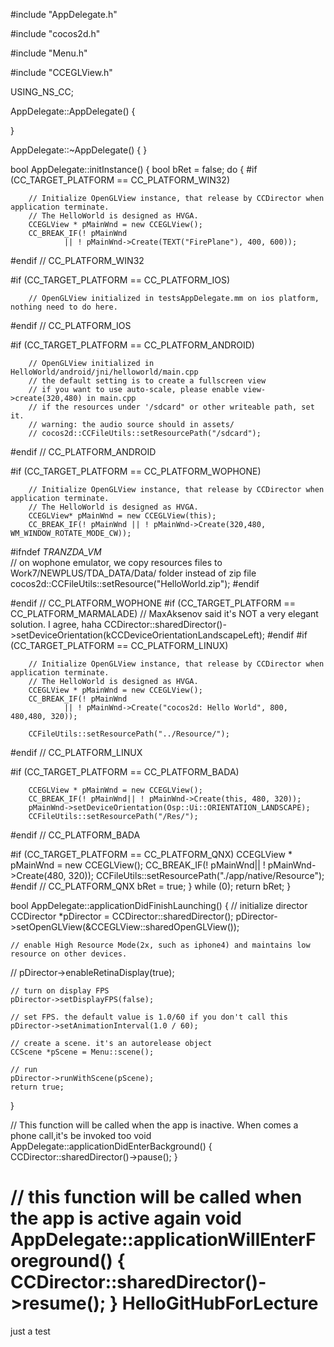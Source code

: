 #include "AppDelegate.h"

#include "cocos2d.h"

#include "Menu.h"

#include "CCEGLView.h"

USING_NS_CC;

AppDelegate::AppDelegate()
{

}

AppDelegate::~AppDelegate()
{
}

bool AppDelegate::initInstance()
{
    bool bRet = false;
    do 
    {
#if (CC_TARGET_PLATFORM == CC_PLATFORM_WIN32)

		// Initialize OpenGLView instance, that release by CCDirector when application terminate.
		// The HelloWorld is designed as HVGA.
		CCEGLView * pMainWnd = new CCEGLView();
		CC_BREAK_IF(! pMainWnd
				|| ! pMainWnd->Create(TEXT("FirePlane"), 400, 600));

#endif  // CC_PLATFORM_WIN32

#if (CC_TARGET_PLATFORM == CC_PLATFORM_IOS)

        // OpenGLView initialized in testsAppDelegate.mm on ios platform, nothing need to do here.

#endif  // CC_PLATFORM_IOS

#if (CC_TARGET_PLATFORM == CC_PLATFORM_ANDROID)

		// OpenGLView initialized in HelloWorld/android/jni/helloworld/main.cpp
		// the default setting is to create a fullscreen view
		// if you want to use auto-scale, please enable view->create(320,480) in main.cpp
		// if the resources under '/sdcard" or other writeable path, set it.
		// warning: the audio source should in assets/
		// cocos2d::CCFileUtils::setResourcePath("/sdcard");

#endif  // CC_PLATFORM_ANDROID

#if (CC_TARGET_PLATFORM == CC_PLATFORM_WOPHONE)

		// Initialize OpenGLView instance, that release by CCDirector when application terminate.
		// The HelloWorld is designed as HVGA.
		CCEGLView* pMainWnd = new CCEGLView(this);
		CC_BREAK_IF(! pMainWnd || ! pMainWnd->Create(320,480, WM_WINDOW_ROTATE_MODE_CW));

#ifndef _TRANZDA_VM_  
		// on wophone emulator, we copy resources files to Work7/NEWPLUS/TDA_DATA/Data/ folder instead of zip file
		cocos2d::CCFileUtils::setResource("HelloWorld.zip");
#endif

#endif  // CC_PLATFORM_WOPHONE
#if (CC_TARGET_PLATFORM == CC_PLATFORM_MARMALADE)
		// MaxAksenov said it's NOT a very elegant solution. I agree, haha
		CCDirector::sharedDirector()->setDeviceOrientation(kCCDeviceOrientationLandscapeLeft);
#endif
#if (CC_TARGET_PLATFORM == CC_PLATFORM_LINUX)

		// Initialize OpenGLView instance, that release by CCDirector when application terminate.
		// The HelloWorld is designed as HVGA.
		CCEGLView * pMainWnd = new CCEGLView();
		CC_BREAK_IF(! pMainWnd
				|| ! pMainWnd->Create("cocos2d: Hello World", 800, 480,480, 320));

		CCFileUtils::setResourcePath("../Resource/");

#endif  // CC_PLATFORM_LINUX

#if (CC_TARGET_PLATFORM == CC_PLATFORM_BADA)

		CCEGLView * pMainWnd = new CCEGLView();
		CC_BREAK_IF(! pMainWnd|| ! pMainWnd->Create(this, 480, 320));
		pMainWnd->setDeviceOrientation(Osp::Ui::ORIENTATION_LANDSCAPE);
		CCFileUtils::setResourcePath("/Res/");

#endif  // CC_PLATFORM_BADA

#if (CC_TARGET_PLATFORM == CC_PLATFORM_QNX)
		CCEGLView * pMainWnd = new CCEGLView();
		CC_BREAK_IF(! pMainWnd|| ! pMainWnd->Create(480, 320));
		CCFileUtils::setResourcePath("./app/native/Resource");
#endif // CC_PLATFORM_QNX
		bRet = true;
	} while (0);
	return bRet;
}

bool AppDelegate::applicationDidFinishLaunching()
{
    // initialize director
    CCDirector *pDirector = CCDirector::sharedDirector();
    pDirector->setOpenGLView(&CCEGLView::sharedOpenGLView());

	// enable High Resource Mode(2x, such as iphone4) and maintains low resource on other devices.
//     pDirector->enableRetinaDisplay(true);

    // turn on display FPS
    pDirector->setDisplayFPS(false);

    // set FPS. the default value is 1.0/60 if you don't call this
    pDirector->setAnimationInterval(1.0 / 60);

    // create a scene. it's an autorelease object
    CCScene *pScene = Menu::scene();

    // run
    pDirector->runWithScene(pScene);
    return true;
}

// This function will be called when the app is inactive. When comes a phone call,it's be invoked too
void AppDelegate::applicationDidEnterBackground()
{
    CCDirector::sharedDirector()->pause();
}

// this function will be called when the app is active again
void AppDelegate::applicationWillEnterForeground()
{
    CCDirector::sharedDirector()->resume();
}
HelloGitHubForLecture
=====================

just a test
